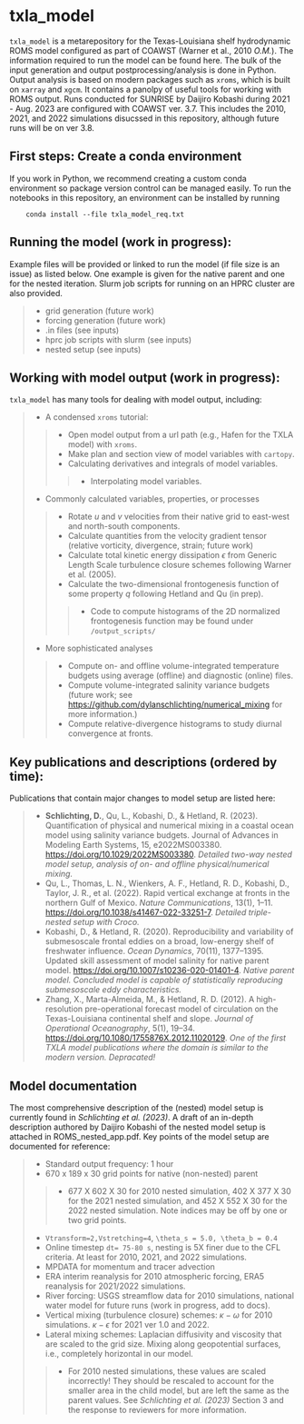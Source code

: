 # txla_model
```txla_model``` is a metarepository for the Texas-Louisiana shelf hydrodynamic ROMS model configured as part of COAWST (Warner et al., 2010 *O.M.*). The information required to run the model can be found here. The bulk of the input generation and output postprocessing/analysis is done in Python. Output analysis is based on modern packages such as ```xroms```, which is built on ```xarray``` and ```xgcm```. It contains a panolpy of useful tools for working with ROMS output. Runs conducted for SUNRISE by Daijiro Kobashi during 2021 - Aug. 2023 are configured with COAWST ver. 3.7.  This includes the 2010, 2021, and 2022 simulations disucssed in this repository, although future runs will be on ver 3.8.
## First steps: Create a conda environment
If you work in Python, we recommend creating a custom conda environment so package version control can be managed easily. To run the notebooks in this repository, an environment can be installed by running

        conda install --file txla_model_req.txt

## Running the model (work in progress):
Example files will be provided or linked to run the model (if file size is an issue) as listed below. One example is given for the native parent and one for the nested iteration. Slurm job scripts for running on an HPRC cluster are also provided.
> - grid generation (future work)
> - forcing generation (future work)
> - .in files (see inputs)
> - hprc job scripts with slurm (see inputs)
> - nested setup (see inputs)
## Working with model output (work in progress):
```txla_model``` has many tools for dealing with model output, including:
> - A condensed ```xroms``` tutorial:
> > - Open model output from a url path (e.g., Hafen for the TXLA model) with ```xroms```.
> > - Make plan and section view of model variables with ```cartopy```.
> > - Calculating derivatives and integrals of model variables.
> > > - Interpolating model variables.
> - Commonly calculated variables, properties, or processes
> > - Rotate $u$ and $v$ velocities from their native grid to east-west and north-south components.
> > - Calculate quantities from the velocity gradient tensor (relative vorticity, divergence, strain; future work)
> > - Calculate total kinetic energy dissipation $\epsilon$ from Generic Length Scale turbulence closure schemes following Warner et al. (2005).
> > - Calculate the two-dimensional frontogenesis function of some property $q$ following Hetland and Qu (in prep).
> > > - Code to compute histograms of the 2D normalized frontogenesis function may be found under ```/output_scripts/```
> - More sophisticated analyses
> > - Compute on- and offline volume-integrated temperature budgets using average (offline) and diagnostic (online) files.
> > - Compute volume-integrated salinity variance budgets (future work; see https://github.com/dylanschlichting/numerical_mixing for more information.)
> > - Compute relative-divergence histograms to study diurnal convergence at fronts.
## Key publications and descriptions (ordered by time):
Publications that contain major changes to model setup are listed here:
> - **Schlichting, D.**, Qu, L., Kobashi, D., & Hetland, R. (2023). Quantification of physical and numerical mixing in a coastal ocean model using salinity variance budgets. Journal of Advances in Modeling Earth Systems, 15, e2022MS003380. https://doi.org/10.1029/2022MS003380. *Detailed two-way nested model setup, analysis of on- and offline physical/numerical mixing.*
> - Qu, L., Thomas, L. N., Wienkers, A. F., Hetland, R. D., Kobashi, D., Taylor, J. R., et al. (2022). Rapid vertical exchange at fronts in the northern Gulf of Mexico. *Nature Communications*, 13(1), 1–11. https://doi.org/10.1038/s41467-022-33251-7. *Detailed triple-nested setup with Croco.*
> - Kobashi, D., & Hetland, R. (2020). Reproducibility and variability of submesoscale frontal eddies on a broad, low-energy shelf of freshwater influence. *Ocean Dynamics*, 70(11), 1377–1395. Updated skill assessment of model salinity for native parent model. https://doi.org/10.1007/s10236-020-01401-4. *Native parent model. Concluded model is capable of statistically reproducing submesoscale eddy characteristics.*
> - Zhang, X., Marta-Almeida, M., & Hetland, R. D. (2012). A high-resolution pre-operational forecast model of circulation on the Texas-Louisiana continental shelf and slope. *Journal of Operational Oceanography*, 5(1), 19–34. https://doi.org/10.1080/1755876X.2012.11020129. *One of the first TXLA model publications where the domain is similar to the modern version. Depracated!*
## Model documentation
The most comprehensive description of the (nested) model setup is currently found in *Schlichting et al. (2023)*. A draft of an in-depth description authored by Daijiro Kobashi of the nested model setup is attached in ROMS_nested_app.pdf. Key points of the model setup are documented for reference:
> - Standard output frequency: 1 hour
> - 670 x 189 x 30 grid points for native (non-nested) parent
> > - 677 X 602 X 30 for 2010 nested simulation, 402 X 377 X 30 for the 2021 nested simulation, and 452 X 552 X 30 for the 2022 nested simulation. Note indices may be off by one or two grid points.
> - ```Vtransform=2,Vstretching=4```, ```\theta_s = 5.0, \theta_b = 0.4```
> - Online timestep ```dt= 75-80 s```, nesting is 5X finer due to the CFL criteria. At least for 2010, 2021, and 2022 simulations.
> - MPDATA for momentum and tracer advection
> - ERA interim reanalysis for 2010 atmospheric forcing, ERA5 reanalysis for 2021/2022 simulations.
> - River forcing: USGS streamflow data for 2010 simulations, national water model for future runs (work in progress, add to docs).
> - Vertical mixing (turbulence closure) schemes: $\kappa-\omega$ for 2010 simulations. $\kappa-\epsilon$ for 2021 ver 1.0 and 2022.
> - Lateral mixing schemes: Laplacian diffusivity and viscosity that are scaled to the grid size. Mixing along geopotential surfaces, i.e., completely horizontal in our model.
> > - For 2010 nested simulations, these values are scaled incorrectly! They should be rescaled to account for the smaller area in the child model, but are left the same as the parent values. See *Schlichting et al. (2023)* Section 3 and the response to reviewers for more information.
